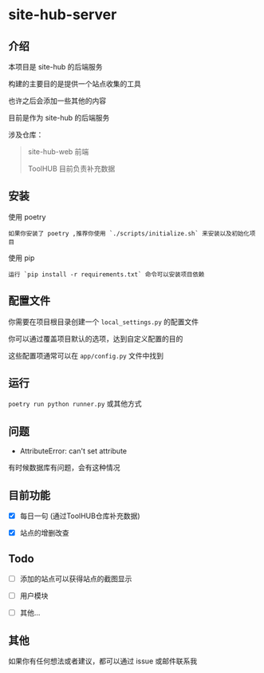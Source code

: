 # site-hub-server

## 介绍

本项目是 site-hub 的后端服务

构建的主要目的是提供一个站点收集的工具

也许之后会添加一些其他的内容

目前是作为 site-hub 的后端服务

涉及仓库：

> site-hub-web 前端
>
> ToolHUB 目前负责补充数据


## 安装

使用 poetry

    如果你安装了 poetry ,推荐你使用 `./scripts/initialize.sh` 来安装以及初始化项目


使用 pip

    运行 `pip install -r requirements.txt` 命令可以安装项目依赖


## 配置文件

你需要在项目根目录创建一个 `local_settings.py` 的配置文件

你可以通过覆盖项目默认的选项，达到自定义配置的目的

这些配置项通常可以在 `app/config.py` 文件中找到


## 运行

`poetry run python runner.py` 或其他方式

## 问题

- AttributeError: can't set attribute 

有时候数据库有问题，会有这种情况

## 目前功能

- [x] 每日一句 (通过ToolHUB仓库补充数据) 

- [x] 站点的增删改查

## Todo

- [ ] 添加的站点可以获得站点的截图显示

- [ ] 用户模块

- [ ] 其他...

## 其他 

如果你有任何想法或者建议，都可以通过 issue 或邮件联系我
